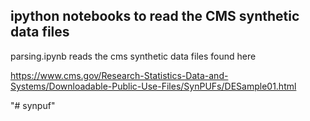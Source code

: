 ## ipython notebooks to read the CMS synthetic data files

parsing.ipynb reads the cms synthetic data files found here

https://www.cms.gov/Research-Statistics-Data-and-Systems/Downloadable-Public-Use-Files/SynPUFs/DESample01.html

"# synpuf" 

